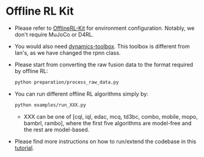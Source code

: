 # Offline RL Kit

- Please refer to [OfflineRL-Kit](https://github.com/yihaosun1124/OfflineRL-Kit) for environment configuration. Notably, we don't require MuJoCo or D4RL.

- You would also need [dynamics-toolbox](https://github.com/LucasCJYSDL/dynamics-toolbox). This toolbox is different from Ian's, as we have changed the rpnn class.

- Please start from converting the raw fusion data to the format required by offline RL:
    ```bash
    python preparation/process_raw_data.py
    ```

- You can run different offline RL algorithms simply by:
    ```bash
    python examples/run_XXX.py
    ```
    - XXX can be one of [cql, iql, edac, mcq, td3bc, combo, mobile, mopo, bambrl, rambo], where the first five algorithms are model-free and the rest are model-based.

- Please find more instructions on how to run/extend the codebase in this [tutorial](https://drive.google.com/file/d/1PVcsTshC1FaqZ9pweT0eW_SvUdu-ZaWu/view?usp=sharing).